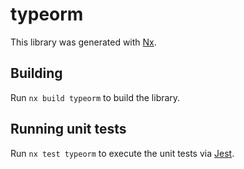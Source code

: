 # typeorm

This library was generated with [Nx](https://nx.dev).



## Building

Run `nx build typeorm` to build the library.





## Running unit tests

Run `nx test typeorm` to execute the unit tests via [Jest](https://jestjs.io).


